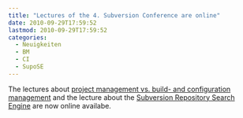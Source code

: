 ```yaml
---
title: "Lectures of the 4. Subversion Conference are online"
date: 2010-09-29T17:59:52
lastmod: 2010-09-29T17:59:52
categories:
  - Neuigkeiten
  - BM
  - CI
  - SupoSE
---
```

The lectures about <a href="http://www.soebes.de/files/SCMvsProject-SubConf2010.pdf">project management vs. build- and configuration management</a> and the lecture about the <a href="http://www.soebes.de/files/SupoSE-SubConf2010.pdf">Subversion Repository Search Engine</a> are now online availabe.
